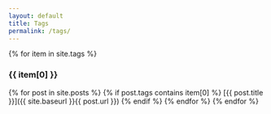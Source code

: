```yaml
---
layout: default
title: Tags
permalink: /tags/
---
```


{% for item in site.tags %}
###	{{ item[0] }}

  {% for post in site.posts %}
    {% if post.tags contains item[0] %}
[{{ post.title }}]({{ site.baseurl }}{{ post.url }})
    {% endif %}
  {% endfor %}
{% endfor %}

